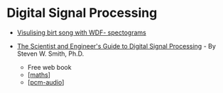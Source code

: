 Digital Signal Processing
=========================



* [Visulising birt song with WDF- spectograms](https://soundshader.github.io/hss/gallery/wigner)


* [The Scientist and Engineer's Guide to Digital Signal Processing](https://www.dspguide.com/) - By Steven W. Smith, Ph.D.
    * Free web book
    * [[maths]]
    * [[pcm-audio]]

[//begin]: # "Autogenerated link references for markdown compatibility"
[maths]: ../../../../../../c:/Users/ac954/code/mapOfComputing/computing/maths.md "Maths"
[pcm-audio]: ../../../../../../c:/Users/ac954/code/mapOfComputing/computing/pcm-audio.md "PCM Audio"
[//end]: # "Autogenerated link references"